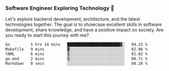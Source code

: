 ### Software Engineer Exploring Technology 🚀 

Let's explore backend development, architecture, and the latest technologies together. The goal is to showcase excellent skills in software development, share knowledge, and have a positive impact on society. Are you ready to start this journey with me?

<!--START_SECTION:waka-->

```txt
Go         5 hrs 14 mins   ███████████████████████▓░   94.23 %
Makefile   9 mins          ▓░░░░░░░░░░░░░░░░░░░░░░░░   02.96 %
YAML       6 mins          ▒░░░░░░░░░░░░░░░░░░░░░░░░   01.82 %
go.mod     2 mins          ▒░░░░░░░░░░░░░░░░░░░░░░░░   00.71 %
Markdown   0 secs          ░░░░░░░░░░░░░░░░░░░░░░░░░   00.28 %
```

<!--END_SECTION:waka-->
